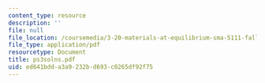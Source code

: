 ```yaml
---
content_type: resource
description: ''
file: null
file_location: /coursemedia/3-20-materials-at-equilibrium-sma-5111-fall-2003/ed641bdda3a9232bd693c0265df92f75_ps3solns.pdf
file_type: application/pdf
resourcetype: Document
title: ps3solns.pdf
uid: ed641bdd-a3a9-232b-d693-c0265df92f75
---
```

